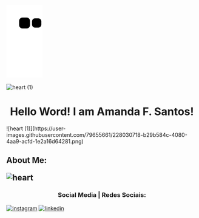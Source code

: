 ![Snake animation](https://github.com/Amandasfs/Amandasfs/blob/output/github-contribution-grid-snake.svg)

![heart (1)](https://user-images.githubusercontent.com/79655661/228030743-205b6efb-395d-4dde-bc11-abbc26b129ed.png)
<h1 align="center">Hello Word! I am Amanda F. Santos!</h1>
![heart (1)](https://user-images.githubusercontent.com/79655661/228030718-b29b584c-4080-4aa9-acfd-1e2a16d64281.png)



<h2>About Me: </a>

![heart](https://user-images.githubusercontent.com/79655661/228027044-e3d51d7e-f671-485d-82b9-4f78ab584bdf.png)


<h3 align="center"> Social Media | Redes Sociais:</h3>

<a href="https://www.instagram.com/amandsfs/">![instagram](https://user-images.githubusercontent.com/79655661/228024942-59408489-8ffd-45ea-8979-b7acf345cf58.png)</a> <a href="https://www.linkedin.com/in/amanda-freitas-santos/">![linkedin](https://user-images.githubusercontent.com/79655661/228024208-1a071433-dc4b-45f1-8bad-c90187b08b9e.png)</a>

 
